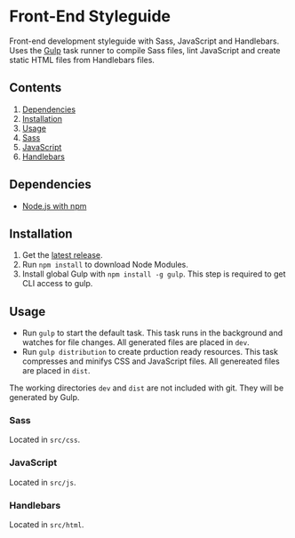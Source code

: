 # Front-End Styleguide
Front-end development styleguide with Sass, JavaScript and Handlebars.
Uses the [Gulp](http://gulpjs.com/) task runner to compile Sass files, lint JavaScript and create static HTML files from Handlebars files.


## Contents
1. [Dependencies](#dependencies)
2. [Installation](#installation)
3. [Usage](#usage)
  1. [Sass](#sass)
  2. [JavaScript](#javascript)
  3. [Handlebars](#handlebars)


## Dependencies
* [Node.js with npm](https://nodejs.org/)


## Installation
1. Get the [latest release](https://github.com/MVSde/styleguide/releases/latest).
2. Run `npm install` to download Node Modules.
3. Install global Gulp with `npm install -g gulp`. This step is required to get CLI access to gulp.


## Usage
* Run `gulp` to start the default task. This task runs in the background and watches for file changes. All generated files are placed in `dev`.
* Run `gulp distribution` to create prduction ready resources. This task compresses and minifys CSS and JavaScript files. All genereated files are placed in `dist`.

The working directories `dev` and `dist` are not included with git. They will be generated by Gulp.

### Sass
Located in `src/css`.

### JavaScript
Located in `src/js`.


### Handlebars
Located in `src/html`.
